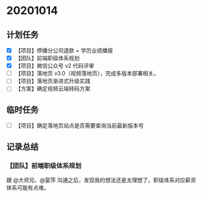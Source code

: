 # 20201014

## 计划任务

- [x] 【项目】停播分公司退款 + 学历业绩播报
- [x] 【团队】前端职级体系规划
- [x] 【项目】微信公众号 v2 代码评审
- [ ] 【项目】落地页 v3.0（视频落地页），完成多版本部署相关。
- [ ] 【项目】落地页渐进式升级实践
- [ ] 【方案】确定视频云端转码方案

## 临时任务

- [ ] 【项目】确定落地页站点是否需要查询当前最新版本号

## 记录总结

### 【团队】前端职级体系规划

跟 @大师兄、@宴萍 沟通之后，发现我的想法还是太理想了。职级体系对应薪资体系可能有点难。
